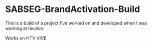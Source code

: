 # SABSEG-BrandActivation-Build

This is a build of a project I've worked on and developed when I was working at hivolve.

Works on HTV VIVE
